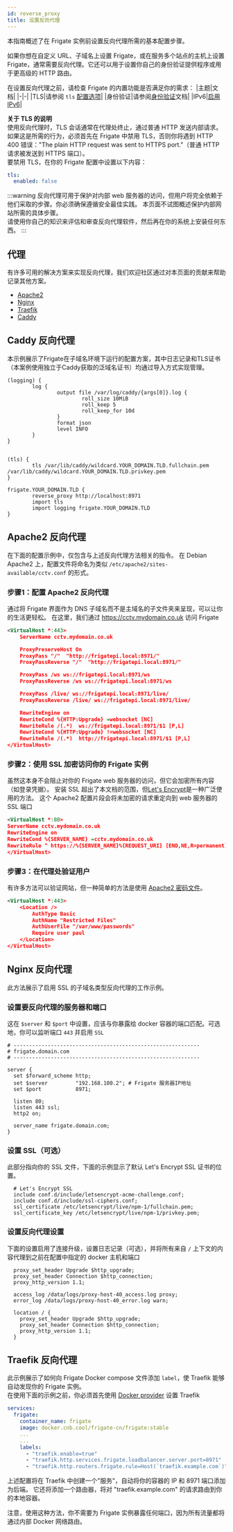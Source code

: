 ```yaml
---
id: reverse_proxy
title: 设置反向代理
---
```


本指南概述了在 Frigate 实例前设置反向代理所需的基本配置步骤。

如果你想在自定义 URL、子域名上设置 Frigate，或在服务多个站点的主机上设置 Frigate，通常需要反向代理。它还可以用于设置你自己的身份验证提供程序或用于更高级的 HTTP 路由。

在设置反向代理之前，请检查 Frigate 的内置功能是否满足你的需求：
|主题|文档|
|-|-|
|TLS|请参阅 `tls` [配置选项](../configuration/tls.md)|
|身份验证|请参阅[身份验证](../configuration/authentication.md)文档|
|IPv6|[启用 IPv6](../configuration/advanced.md#启用ipv6)|

**关于 TLS 的说明**  
使用反向代理时，TLS 会话通常在代理处终止，通过普通 HTTP 发送内部请求。如果这是所需的行为，必须首先在 Frigate 中禁用 TLS，否则你将遇到 HTTP 400 错误："The plain HTTP request was sent to HTTPS port."（普通 HTTP 请求被发送到 HTTPS 端口）。  
要禁用 TLS，在你的 Frigate 配置中设置以下内容：
```yml
tls:
  enabled: false
```

:::warning
反向代理可用于保护对内部 web 服务器的访问，但用户将完全依赖于他们采取的步骤。你必须确保遵循安全最佳实践。
本页面不试图概述保护内部网站所需的具体步骤。  
请使用你自己的知识来评估和审查反向代理软件，然后再在你的系统上安装任何东西。
:::

## 代理

有许多可用的解决方案来实现反向代理，我们欢迎社区通过对本页面的贡献来帮助记录其他方案。

* [Apache2](#apache2-反向代理)
* [Nginx](#nginx-反向代理)
* [Traefik](#traefik-反向代理)
* [Caddy](#caddy-reverse-proxy)

## Caddy 反向代理

本示例展示了Frigate在子域名环境下运行的配置方案，其中日志记录和TLS证书（本案例使用独立于Caddy获取的泛域名证书）均通过导入方式实现管理。

```caddy
(logging) {
        log {
                output file /var/log/caddy/{args[0]}.log {
                        roll_size 10MiB
                        roll_keep 5
                        roll_keep_for 10d
                }
                format json
                level INFO
        }
}


(tls) {
        tls /var/lib/caddy/wildcard.YOUR_DOMAIN.TLD.fullchain.pem /var/lib/caddy/wildcard.YOUR_DOMAIN.TLD.privkey.pem
}

frigate.YOUR_DOMAIN.TLD {
        reverse_proxy http://localhost:8971 
        import tls
        import logging frigate.YOUR_DOMAIN.TLD
}

```


## Apache2 反向代理

在下面的配置示例中，仅包含与上述反向代理方法相关的指令。
在 Debian Apache2 上，配置文件将命名为类似 `/etc/apache2/sites-available/cctv.conf` 的形式。

### 步骤1：配置 Apache2 反向代理

通过将 Frigate 界面作为 DNS 子域名而不是主域名的子文件夹来呈现，可以让你的生活更轻松。
在这里，我们通过 https://cctv.mydomain.co.uk 访问 Frigate

```xml
<VirtualHost *:443>
    ServerName cctv.mydomain.co.uk

    ProxyPreserveHost On
    ProxyPass "/"  "http://frigatepi.local:8971/"
    ProxyPassReverse "/"  "http://frigatepi.local:8971/"

    ProxyPass /ws ws://frigatepi.local:8971/ws
    ProxyPassReverse /ws ws://frigatepi.local:8971/ws

    ProxyPass /live/ ws://frigatepi.local:8971/live/
    ProxyPassReverse /live/ ws://frigatepi.local:8971/live/

    RewriteEngine on
    RewriteCond %{HTTP:Upgrade} =websocket [NC]
    RewriteRule /(.*)  ws://frigatepi.local:8971/$1 [P,L]
    RewriteCond %{HTTP:Upgrade} !=websocket [NC]
    RewriteRule /(.*)  http://frigatepi.local:8971/$1 [P,L]
</VirtualHost>
```

### 步骤2：使用 SSL 加密访问你的 Frigate 实例

虽然这本身不会阻止对你的 Frigate web 服务器的访问，但它会加密所有内容（如登录凭据）。
安装 SSL 超出了本文档的范围，但[Let's Encrypt](https://letsencrypt.org/)是一种广泛使用的方法。
这个 Apache2 配置片段会将未加密的请求重定向到 web 服务器的 SSL 端口

```xml
<VirtualHost *:80>
ServerName cctv.mydomain.co.uk
RewriteEngine on
RewriteCond %{SERVER_NAME} =cctv.mydomain.co.uk
RewriteRule ^ https://%{SERVER_NAME}%{REQUEST_URI} [END,NE,R=permanent]
</VirtualHost>
```

### 步骤3：在代理处验证用户

有许多方法可以验证网站，但一种简单的方法是使用 [Apache2 密码文件](https://httpd.apache.org/docs/2.4/howto/auth.html)。

```xml
<VirtualHost *:443>
    <Location />
        AuthType Basic
        AuthName "Restricted Files"
        AuthUserFile "/var/www/passwords"
        Require user paul
    </Location>
</VirtualHost>
```

## Nginx 反向代理

此方法展示了启用 SSL 的子域名类型反向代理的工作示例。

### 设置要反向代理的服务器和端口

这在 `$server` 和 `$port` 中设置，应该与你暴露给 docker 容器的端口匹配。可选地，你可以监听端口 `443` 并启用 `SSL`

```
# ------------------------------------------------------------
# frigate.domain.com
# ------------------------------------------------------------

server {
  set $forward_scheme http;
  set $server         "192.168.100.2"; # Frigate 服务器IP地址
  set $port           8971;

  listen 80;
  listen 443 ssl;
  http2 on;

  server_name frigate.domain.com;
}
```

### 设置 SSL（可选）

此部分指向你的 SSL 文件，下面的示例显示了默认 Let's Encrypt SSL 证书的位置。

```
  # Let's Encrypt SSL
  include conf.d/include/letsencrypt-acme-challenge.conf;
  include conf.d/include/ssl-ciphers.conf;
  ssl_certificate /etc/letsencrypt/live/npm-1/fullchain.pem;
  ssl_certificate_key /etc/letsencrypt/live/npm-1/privkey.pem;
```

### 设置反向代理设置

下面的设置启用了连接升级，设置日志记录（可选），并将所有来自 `/` 上下文的内容代理到之前在配置中指定的 docker 主机和端口

```
  proxy_set_header Upgrade $http_upgrade;
  proxy_set_header Connection $http_connection;
  proxy_http_version 1.1;

  access_log /data/logs/proxy-host-40_access.log proxy;
  error_log /data/logs/proxy-host-40_error.log warn;

  location / {
    proxy_set_header Upgrade $http_upgrade;
    proxy_set_header Connection $http_connection;
    proxy_http_version 1.1;
  }

```

## Traefik 反向代理

此示例展示了如何向 Frigate Docker compose 文件添加 `label`，使 Traefik 能够自动发现你的 Frigate 实例。  
在使用下面的示例之前，你必须首先使用 [Docker provider](https://doc.traefik.io/traefik/providers/docker/) 设置 Traefik

```yml
services:
  frigate:
    container_name: frigate
    image: docker.cnb.cool/frigate-cn/frigate:stable
    ...
    ...
    labels:
      - "traefik.enable=true"
      - "traefik.http.services.frigate.loadbalancer.server.port=8971"
      - "traefik.http.routers.frigate.rule=Host(`traefik.example.com`)"
```

上述配置将在 Traefik 中创建一个"服务"，自动将你的容器的 IP 和 8971 端口添加为后端。
它还将添加一个路由器，将对 "traefik.example.com" 的请求路由到你的本地容器。

注意，使用这种方法，你不需要为 Frigate 实例暴露任何端口，因为所有流量都将通过内部 Docker 网络路由。